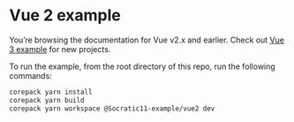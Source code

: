 # Vue 2 example

You’re browsing the documentation for Vue v2.x and earlier. Check out
[Vue 3 example](../vue3/) for new projects.

To run the example, from the root directory of this repo, run the following commands:

```sh
corepack yarn install
corepack yarn build
corepack yarn workspace @Socratic11-example/vue2 dev
```
